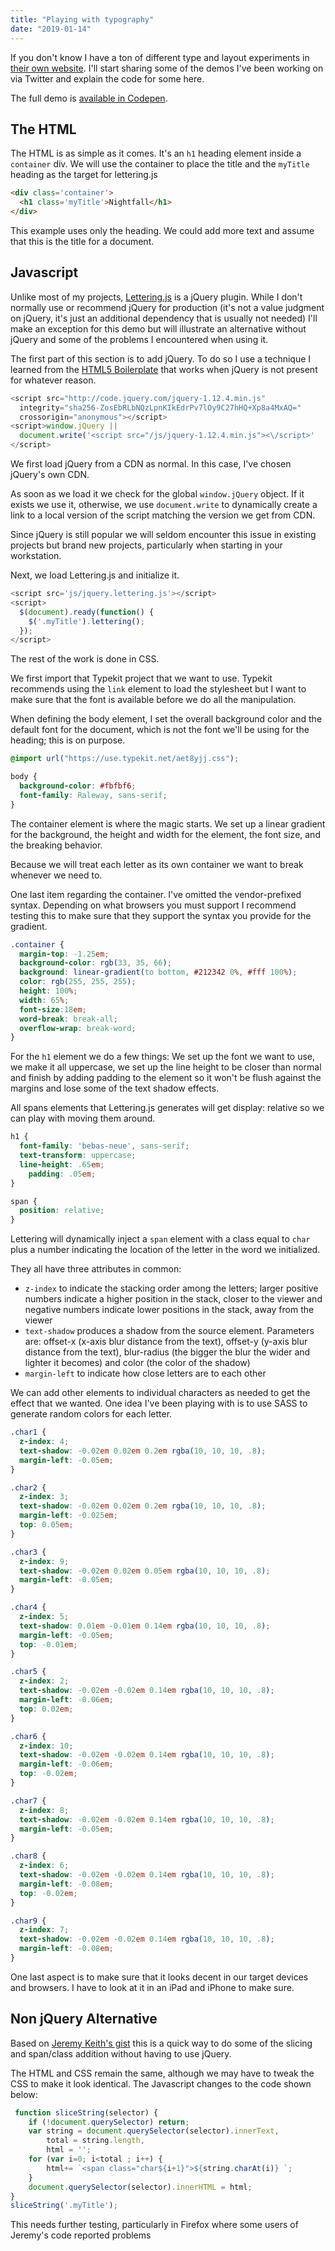 ```yaml
---
title: "Playing with typography"
date: "2019-01-14"
---
```


If you don't know I have a ton of different type and layout experiments in [their own website](https://web-layout-experiments.firebaseapp.com/). I'll start sharing some of the demos I've been working on via Twitter and explain the code for some here.

The full demo is [available in Codepen](https://codepen.io/caraya/pen/MZVbLz).

## The HTML

The HTML is as simple as it comes. It's an `h1` heading element inside a `container` div. We will use the container to place the title and the `myTitle` heading as the target for lettering.js

```html
<div class='container'>
  <h1 class='myTitle'>Nightfall</h1>
</div>
```

This example uses only the heading. We could add more text and assume that this is the title for a document.

## Javascript

Unlike most of my projects, [Lettering.js](http://letteringjs.com/) is a jQuery plugin. While I don't normally use or recommend jQuery for production (it's not a value judgment on jQuery, it's just an additional dependency that is usually not needed) I'll make an exception for this demo but will illustrate an alternative without jQuery and some of the problems I encountered when using it.

The first part of this section is to add jQuery. To do so I use a technique I learned from the [HTML5 Boilerplate](https://html5boilerplate.com/) that works when jQuery is not present for whatever reason.

```js
<script src="http://code.jquery.com/jquery-1.12.4.min.js"
  integrity="sha256-ZosEbRLbNQzLpnKIkEdrPv7lOy9C27hHQ+Xp8a4MxAQ="
  crossorigin="anonymous"></script>
<script>window.jQuery ||
  document.write('<script src="/js/jquery-1.12.4.min.js"><\/script>'
</script>
```

We first load jQuery from a CDN as normal. In this case, I've chosen jQuery's own CDN.

As soon as we load it we check for the global `window.jQuery` object. If it exists we use it, otherwise, we use `document.write` to dynamically create a link to a local version of the script matching the version we get from CDN.

Since jQuery is still popular we will seldom encounter this issue in existing projects but brand new projects, particularly when starting in your workstation.

Next, we load Lettering.js and initialize it.

```js
<script src='js/jquery.lettering.js'></script>
<script>
  $(document).ready(function() {
    $('.myTitle').lettering();
  });
</script>
```

The rest of the work is done in CSS.

We first import that Typekit project that we want to use. Typekit recommends using the `link` element to load the stylesheet but I want to make sure that the font is available before we do all the manipulation.

When defining the body element, I set the overall background color and the default font for the document, which is not the font we'll be using for the heading; this is on purpose.

```css
@import url("https://use.typekit.net/aet8yjj.css");

body {
  background-color: #fbfbf6;
  font-family: Raleway, sans-serif;
}
```

The container element is where the magic starts. We set up a linear gradient for the background, the height and width for the element, the font size, and the breaking behavior.

Because we will treat each letter as its own container we want to break whenever we need to.

One last item regarding the container. I've omitted the vendor-prefixed syntax. Depending on what browsers you must support I recommend testing this to make sure that they support the syntax you provide for the gradient.

```css
.container {
  margin-top: -1.25em;
  background-color: rgb(33, 35, 66);
  background: linear-gradient(to bottom, #212342 0%, #fff 100%);
  color: rgb(255, 255, 255);
  height: 100%;
  width: 65%;
  font-size:18em;
  word-break: break-all;
  overflow-wrap: break-word;
}
```

For the `h1` element we do a few things: We set up the font we want to use, we make it all uppercase, we set up the line height to be closer than normal and finish by adding padding to the element so it won't be flush against the margins and lose some of the text shadow effects.

All spans elements that Lettering.js generates will get display: relative so we can play with moving them around.

```css
h1 {
  font-family: 'bebas-neue', sans-serif;
  text-transform: uppercase;
  line-height: .65em;
    padding: .05em;
}

span {
  position: relative;
}
```

Lettering will dynamically inject a `span` element with a class equal to `char` plus a number indicating the location of the letter in the word we initialized.

They all have three attributes in common:

- `z-index` to indicate the stacking order among the letters; larger positive numbers indicate a higher position in the stack, closer to the viewer and negative numbers indicate lower positions in the stack, away from the viewer
- `text-shadow` produces a shadow from the source element. Parameters are: offset-x (x-axis blur distance from the text), offset-y (y-axis blur distance from the text), blur-radius (the bigger the blur the wider and lighter it becomes) and color (the color of the shadow)
- `margin-left` to indicate how close letters are to each other

We can add other elements to individual characters as needed to get the effect that we wanted. One idea I've been playing with is to use SASS to generate random colors for each letter.

```css
.char1 {
  z-index: 4;
  text-shadow: -0.02em 0.02em 0.2em rgba(10, 10, 10, .8);
  margin-left: -0.05em;
}

.char2 {
  z-index: 3;
  text-shadow: -0.02em 0.02em 0.2em rgba(10, 10, 10, .8);
  margin-left: -0.025em;
  top: 0.05em;
}

.char3 {
  z-index: 9;
  text-shadow: -0.02em 0.02em 0.05em rgba(10, 10, 10, .8);
  margin-left: -0.05em;
}

.char4 {
  z-index: 5;
  text-shadow: 0.01em -0.01em 0.14em rgba(10, 10, 10, .8);
  margin-left: -0.05em;
  top: -0.01em;
}

.char5 {
  z-index: 2;
  text-shadow: -0.02em -0.02em 0.14em rgba(10, 10, 10, .8);
  margin-left: -0.06em;
  top: 0.02em;
}

.char6 {
  z-index: 10;
  text-shadow: -0.02em -0.02em 0.14em rgba(10, 10, 10, .8);
  margin-left: -0.06em;
  top: -0.02em;
}

.char7 {
  z-index: 8;
  text-shadow: -0.02em -0.02em 0.14em rgba(10, 10, 10, .8);
  margin-left: -0.05em;
}

.char8 {
  z-index: 6;
  text-shadow: -0.02em -0.02em 0.14em rgba(10, 10, 10, .8);
  margin-left: -0.08em;
  top: -0.02em;
}

.char9 {
  z-index: 7;
  text-shadow: -0.02em -0.02em 0.14em rgba(10, 10, 10, .8);
  margin-left: -0.08em;
}
```

One last aspect is to make sure that it looks decent in our target devices and browsers. I have to look at it in an iPad and iPhone to make sure.

## Non jQuery Alternative

Based on [Jeremy Keith's gist](https://gist.github.com/adactio/1682367) this is a quick way to do some of the slicing and span/class addition without having to use jQuery.

The HTML and CSS remain the same, although we may have to tweak the CSS to make it look identical. The Javascript changes to the code shown below:

```js
 function sliceString(selector) {
    if (!document.querySelector) return;
    var string = document.querySelector(selector).innerText,
        total = string.length,
        html = '';
    for (var i=0; i<total ; i++) {
        html+= `<span class="char${i+1}">${string.charAt(i)} `;
    }
    document.querySelector(selector).innerHTML = html;
}
sliceString('.myTitle');
```

This needs further testing, particularly in Firefox where some users of Jeremy's code reported problems
